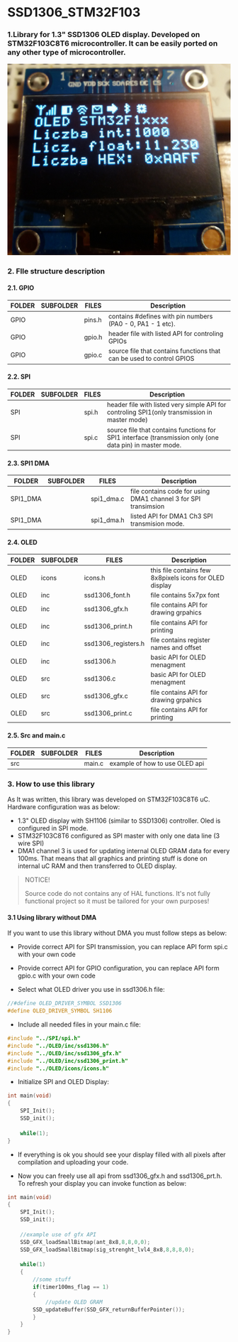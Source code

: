 # SSD1306_STM32F103
 


### 1.Library for 1.3" SSD1306 OLED display. Developed on STM32F103C8T6 microcontroller. It can be easily ported on any other type of microcontroller. 

![Alt text](OLED/oled.jpg?raw=true "OLED")

### 2. FIle structure description

#### 2.1. GPIO

|FOLDER|SUBFOLDER|FILES	|Description
|------|--------|-------|--------------------------------------------------------------------
|GPIO  |	| pins.h | contains #defines with pin numbers (PA0 - 0, PA1 - 1 etc).
|GPIO  |        | gpio.h | header file with listed API for controling GPIOs
|GPIO  |        | gpio.c | source file that contains functions that can be used to control GPIOS

#### 2.2. SPI

|FOLDER|SUBFOLDER|FILES	|Description
|------|--------|-------|--------------------------------------------------------------------
|SPI   |        | spi.h  | header file with listed very simple API for controling SPI1(only transmission in master mode)    	
|SPI     |	| spi.c  | source file that contains functions for SPI1 interface (transmission only (one data pin) in master mode.

#### 2.3. SPI1 DMA

|FOLDER|SUBFOLDER|FILES	|Description
|------|--------|-------|--------------------------------------------------------------------
|SPI1_DMA |	|spi1_dma.c| file contains code for using DMA1 channel 3 for SPI transimsion
|SPI1_DMA|	|spi1_dma.h | listed API for DMA1 Ch3 SPI transmision mode.	

#### 2.4. OLED

|FOLDER|SUBFOLDER|FILES	|Description
|------|--------|-------|--------------------------------------------------------------------
|OLED	|icons  |icons.h 	|this file contains few 8x8pixels icons for OLED display
|OLED	|inc  	|ssd1306_font.h |file contains 5x7px font
|OLED	|inc  	|ssd1306_gfx.h	 |file contains API for drawing grpahics
|OLED	|inc  	|ssd1306_print.h |file contains API for printing 
|OLED	|inc  	|ssd1306_registers.h |file contains register names and offset
|OLED	|inc  	|ssd1306.h	 |basic API for OLED menagment
|OLED	|src    |ssd1306.c	|basic API for OLED menagment
|OLED	|src	|ssd1306_gfx.c	|file contains API for drawing grpahics		
|OLED	|src	|ssd1306_print.c |file contains API for printing

#### 2.5. Src and main.c

|FOLDER|SUBFOLDER|FILES	|Description
|------|--------|-------|--------------------------------------------------------------------
|src	|	|main.c | example of how to use OLED api	
	
### 3. How to use this library

As It was written, this library was developed on STM32F103C8T6 uC. Hardware configuration was as below:
* 1.3" OLED display with SH1106 (similar to SSD1306) controller. Oled is configured in SPI mode.
* STM32F103C8T6 configured as SPI master with only one data line (3 wire SPI)
* DMA1 channel 3 is used for updating internal OLED GRAM data for every 100ms. That means that all 
graphics and printing stuff is done on internal uC RAM and then transferred to OLED display.

>NOTICE!
>
>Source code do not contains any of HAL functions. It's not fully functional project so it must be 
>tailored for your own purposes!

#### 3.1 Using library without DMA

If you want to use this library without DMA you must follow steps as below:

* Provide correct API for SPI transmission, you can replace API form spi.c with your own code

* Provide correct API for GPIO configuration, you can replace API form gpio.c with your own code

* Select what OLED driver you use in ssd1306.h file:


```c
//#define OLED_DRIVER_SYMBOL SSD1306
#define OLED_DRIVER_SYMBOL SH1106
```
	
* Include all needed files in your main.c file:

```c
#include "../SPI/spi.h"
#include "../OLED/inc/ssd1306.h"
#include "../OLED/inc/ssd1306_gfx.h"
#include "../OLED/inc/ssd1306_print.h"
#include "../OLED/icons/icons.h"
```
	
* Initialize SPI and OLED Display:


```c
int main(void)
{	
	SPI_Init();
	SSD_init();
	
	while(1);
}
```
	
* If everything is ok you should see your display filled with all pixels after compilation and 	uploading your code. 


* Now you can freely use all api from ssd1306_gfx.h and ssd1306_prt.h. To refresh your display 
  you can invoke function as below:
	
```c
int main(void)
{	
    SPI_Init();
    SSD_init();
    
    //example use of gfx API
    SSD_GFX_loadSmallBitmap(ant_8x8,8,8,0,0);
    SSD_GFX_loadSmallBitmap(sig_strenght_lvl4_8x8,8,8,8,0);

    while(1)
    {
        //some stuff
        if(timer100ms_flag == 1)
        {	
            //update OLED GRAM
	    SSD_updateBuffer(SSD_GFX_returnBufferPointer());
        }
    }
}
```

	
